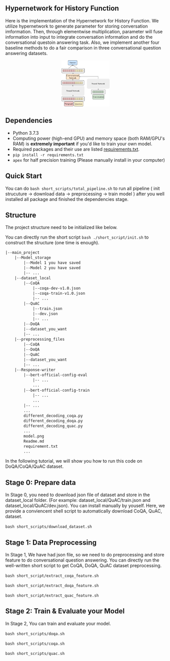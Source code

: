 ## __Hypernetwork for History Function__

Here is the implementation of the Hypernetwork for History Function. We utilize hypernetwork to generate parameter for storing conversation imformation. Then, through elementwise multiplication, parameter will fuse information into input to integrate conversation information and do the conversational questoin answering task. Also, we implement another four baseline methods to do a fair comparison in three conversational question answering datasets.

<p align="center">
  <img width=30% height=30% src="./model.png">
</p>

## Dependencies

- Python 3.7.3
- Computing power (high-end GPU) and memory space (both RAM/GPU's RAM) is **extremely important** if you'd like to train your own model.
- Required packages and their use are listed [requirements.txt](requirements.txt).
- `pip install -r requirements.txt`
- `apex` for half precision training (Please manually install in your computer)


## Quick Start
You can do `bash short_scripts/total_pipeline.sh` to run all pipeline ( init strucuture -> download data -> preprocessing -> train model ) after you well installed all package and finished the dependencies stage.

## __Structure__

The project structure need to be initialized like below. 

You can directly run the short script `bash ./short_script/init.sh` to construct the structure (one time is enough).

```
|--main_project
    |--Model_storage
        |--Model 1 you have saved
        |--Model 2 you have saved
        |-- ...
    |--dataset_local
        |--CoQA
            |--coqa-dev-v1.0.json
            |--coqa-train-v1.0.json
            |-- ...
        |--QuAC
            |--train.json
            |--dev.json
            |-- ...
        |--DoQA
        |--dataset_you_want
        |-- ...
    |--preprocessing_files
        |--CoQA
        |--DoQA
        |--QuAC
        |--dataset_you_want
        |-- ...
    |--Response-writer
        |--bert-official-config-eval
            |-- ...
            ...
        |--bert-official-config-train
            |-- ...
            ...
        |-- ...
        ...
        different_decoding_coqa.py
        different_decoding_doqa.py
        different_decoding_quac.py
        ...
        model.png
        Readme.md
        requirement.txt
        ...
```

In the following tutorial, we will show you how to run this code on DoQA/CoQA/QuAC dataset.

## __Stage 0: Prepare data__

In Stage 0, you need to download json file of dataset and store in the dataset_local folder. (For example: dataset_local/QuAC/train.json and dataset_local/QuAC/dev.json).
You can install manually by youself. Here, we provide a conviencent shell script to automatically download CoQA, QuAC, dataset.

`bash short_scripts/download_dataset.sh`

## __Stage 1: Data Preprocessing__

In Stage 1, We have had json file, so we need to do preprocessing and store feature to do conversational question answering.
You can directly run the well-written short script to get CoQA, DoQA, QuAC dataset preprocessing.

`bash short_script/extract_coqa_feature.sh`

`bash short_script/extract_doqa_feature.sh`

`bash short_script/extract_quac_feature.sh`

## __Stage 2: Train & Evaluate your Model__

In Stage 2, You can train and evaluate your model.

`bash short_scripts/doqa.sh`

`bash short_scripts/coqa.sh`

`bash short_scripts/quac.sh`
